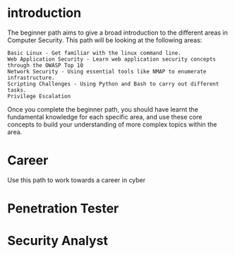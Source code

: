 # introduction

The beginner path aims to give a broad introduction to the different areas in Computer Security. This path will be looking at the following areas:

    Basic Linux - Get familiar with the linux command line.
    Web Application Security - Learn web application security concepts through the OWASP Top 10
    Network Security - Using essential tools like NMAP to enumerate infrastructure.
    Scripting Challenges - Using Python and Bash to carry out different tasks.
    Privilege Escalation

Once you complete the beginner path, you should have learnt the fundamental knowledge for each specific area, and use these core concepts to build your understanding of more complex topics within the area.


# Career

Use this path to work towards a career in cyber
# Penetration Tester
# Security Analyst
